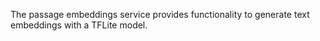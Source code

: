 The passage embeddings service provides functionality to generate text embeddings with a TFLite model.
